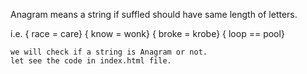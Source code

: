 Anagram means a string if suffled should have same length of letters.

i.e.  { race = care}
    { know = wonk}
    {  broke = krobe}
    { loop == pool}

    we will check if a string is Anagram or not.
    let see the code in index.html file.
